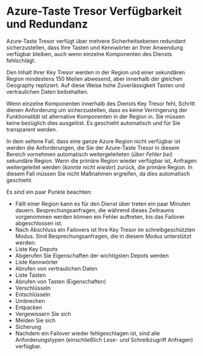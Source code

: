 <properties
    pageTitle="Was zu tun ist im Falle einer Azure service Unterbrechung, die Azure-Taste Tresor wirkt sich auf | Microsoft Azure"
    description="Erfahren Sie, was zu tun ist im Falle einer Unterbrechung Azure Service, die Azure-Taste Tresor auswirkt."
    services="key-vault"
    documentationCenter=""
    authors="adamglick"
    manager="mbaldwin"
    editor=""/>

<tags
    ms.service="key-vault"
    ms.workload="key-vault"
    ms.tgt_pltfrm="na"
    ms.devlang="na"
    ms.topic="article"
    ms.date="08/26/2016"
    ms.author="sumedhb;aglick"/>


# <a name="azure-key-vault-availability-and-redundancy"></a>Azure-Taste Tresor Verfügbarkeit und Redundanz

Azure-Taste Tresor verfügt über mehrere Sicherheitsebenen redundant sicherzustellen, dass Ihre Tasten und Kennwörter an Ihrer Anwendung verfügbar bleiben, auch wenn einzelne Komponenten des Diensts fehlschlägt.

Den Inhalt Ihrer Key Tresor werden in der Region und einer sekundären Region mindestens 150 Meilen abwesend, aber innerhalb der gleichen Geography repliziert. Auf diese Weise hohe Zuverlässigkeit Tasten und vertraulichen Daten beibehalten.

Wenn einzelne Komponenten innerhalb des Diensts Key Tresor fehl, Schritt dienen Anforderung um sicherzustellen, dass es keine Verringerung der Funktionalität ist alternative Komponenten in der Region in. Sie müssen keine bezüglich dies ausgelöst. Es geschieht automatisch und für Sie transparent werden.

In dem seltene Fall, dass eine ganze Azure Region nicht verfügbar ist werden die Anforderungen, die Sie der Azure-Taste Tresor in diesem Bereich vornehmen automatisch weitergeleiteten (*über Fehler bei*) sekundäre Region. Wenn die primäre Region wieder verfügbar ist, Anfragen weitergeleitet werden (*konnte nicht wieder*) zurück, die primäre Region. In diesem Fall müssen Sie nicht Maßnahmen ergreifen, da dies automatisch geschieht.

Es sind ein paar Punkte beachten:

* Fällt einer Region kann es für den Dienst über treten ein paar Minuten dauern. Besprechungsanfragen, die während dieses Zeitraums vorgenommen werden können ein Fehler auftreten, bis das Failover abgeschlossen ist.
* Nach Abschluss ein Failovers ist Ihre Key Tresor im schreibgeschützten Modus. Sind Besprechungsanfragen, die in diesem Modus unterstützt werden:
 * Liste Key Depots
 * Abgerufen Sie Eigenschaften der wichtigsten Depots werden
 * Liste Kennwörter
 * Abrufen von vertraulichen Daten
 * Liste Tasten
 * Abrufen von Tasten (Eigenschaften)
 * Verschlüsseln
 * Entschlüsseln
 * Umbrechen
 * Entpacken
 * Vergewissern Sie sich
 * Melden Sie sich
 * Sicherung
* Nachdem ein Failover wieder fehlgeschlagen ist, sind alle Anforderungstypen (einschließlich Lese- *und* Schreibzugriff Anfragen) verfügbar.
